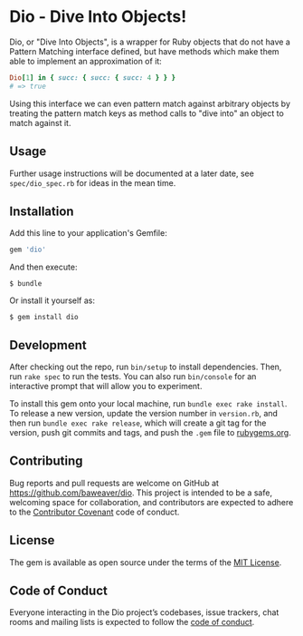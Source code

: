 # Dio - Dive Into Objects!

Dio, or "Dive Into Objects", is a wrapper for Ruby objects that do not have a
Pattern Matching interface defined, but have methods which make them able to
implement an approximation of it:

```ruby
Dio[1] in { succ: { succ: { succ: 4 } } }
# => true
```

Using this interface we can even pattern match against arbitrary objects by
treating the pattern match keys as method calls to "dive into" an object to
match against it.

## Usage

Further usage instructions will be documented at a later date, see
`spec/dio_spec.rb` for ideas in the mean time.

## Installation

Add this line to your application's Gemfile:

```ruby
gem 'dio'
```

And then execute:

    $ bundle

Or install it yourself as:

    $ gem install dio


## Development

After checking out the repo, run `bin/setup` to install dependencies. Then, run `rake spec` to run the tests. You can also run `bin/console` for an interactive prompt that will allow you to experiment.

To install this gem onto your local machine, run `bundle exec rake install`. To release a new version, update the version number in `version.rb`, and then run `bundle exec rake release`, which will create a git tag for the version, push git commits and tags, and push the `.gem` file to [rubygems.org](https://rubygems.org).

## Contributing

Bug reports and pull requests are welcome on GitHub at https://github.com/baweaver/dio. This project is intended to be a safe, welcoming space for collaboration, and contributors are expected to adhere to the [Contributor Covenant](http://contributor-covenant.org) code of conduct.

## License

The gem is available as open source under the terms of the [MIT License](https://opensource.org/licenses/MIT).

## Code of Conduct

Everyone interacting in the Dio project’s codebases, issue trackers, chat rooms and mailing lists is expected to follow the [code of conduct](https://github.com/baweaver/dio/blob/master/CODE_OF_CONDUCT.md).
